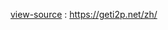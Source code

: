 
[view-source](https://taoste.github.io/Hello-World/GFW/I2P/help/index_zh.html) : https://geti2p.net/zh/
